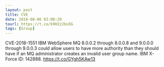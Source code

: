 ```yaml
---
layout: post
title: CVE
date: 2018-08-06 03:00:20
tourl: https://t.co/k9HZz2bu5G
tags: [Group]
---
```

CVE-2018-1551 IBM WebSphere MQ 8.0.0.2 through 8.0.0.8 and 9.0.0.0 through 9.0.0.3 could allow users to have more authority than they should have if an MQ administrator creates an invalid user group name. IBM X-Force ID: 142888.  https://t.co/GYgh5KAw13